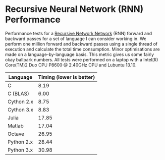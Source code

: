 # Recursive Neural Network (RNN) Performance #

Performance tests for a [Recursive Network Network][rnn] (RNN) forward and
backward passes for a set of language I can consider working in.
We perform one million forward and backward passes using a single thread of
execution and calculate the total time consumption.
Minor optimisations are made on a language-by-language basis.
This metric gives us some fairly okay ballpark numbers.
All tests were performed on a laptop with a
Intel(R) Core(TM)2 Duo CPU P8600 @ 2.40GHz CPU and Lubuntu 13.10.

Language    | Timing (lower is better)
----------- | ------------------------
C           | 8.19
C (BLAS)    | 6.00
Cython 2.x  | 8.75
Cython 3.x  | 8.83
Julia       | 17.85
Matlab      | 17.04
Octave      | 26.95
Python 2.x  | 28.44
Python 3.x  | 30.98

[rnn]: http://www.socher.org/uploads/Main/2010SocherManningNg.pdf
